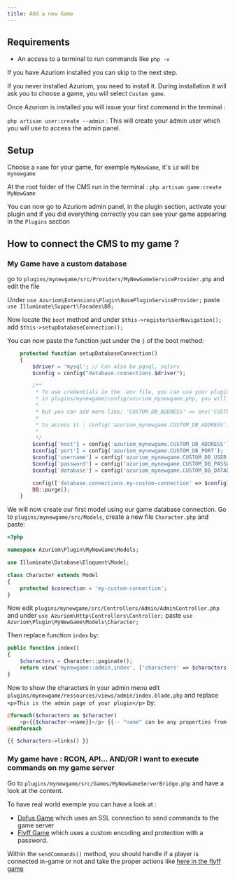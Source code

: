 ```yaml
---
title: Add a new Game
---
```


## Requirements

- An access to a terminal to run commands like `php -v`

If you have Azuriom installed you can skip to the next step.

If you never installed Azuriom, you need to install it. During installation it will ask you to choose a game, you will select `Custom game`.

Once Azuriom is installed you will issue your first command in the terminal : 

`php artisan user:create --admin` : This will create your admin user which you will use to access the admin panel.

## Setup
Choose a `name` for your game, for exemple `MyNewGame`, it's `id` will be `mynewgame`

At the root folder of the CMS run in the terminal : `php artisan game:create MyNewGame`

You can now go to Azuriom admin panel, in the plugin section, activate your plugin and if you did everything correctly you can see your game appearing in the `Plugins` section

## How to connect the CMS to my game ?

### My Game have a custom database

go to `plugins/mynewgame/src/Providers/MyNewGameServiceProvider.php` and edit the file

Under `use Azuriom\Extensions\Plugin\BasePluginServiceProvider;` paste `use Illuminate\Support\Facades\DB;`

Now locate the `boot` method and under `$this->registerUserNavigation();` add `$this->setupDatabaseConnection();`

You can now paste the function just under the `}` of the boot method:

```php
    protected function setupDatabaseConnection()
    {
        $driver = 'mysql'; // Can also be pgsql, sqlsrv
        $config = config("database.connections.$driver");

        /**
         * To use credentials in the .env file, you can use your plugin's config file.
         * in plugins/mynewgame/config/azuriom_mynewgame.php, you will see by default only one 'custom_config' key
         * 
         * but you can add more like: 'CUSTOM_DB_ADDRESS' => env('CUSTOM_DB_ADDRESS', '127.0.0.1')
         * 
         * to access it : config('azuriom_mynewgame.CUSTOM_DB_ADDRESS');
         * 
         */ 
        $config['host'] = config('azuriom_mynewgame.CUSTOM_DB_ADDRESS');
        $config['port'] = config('azuriom_mynewgame.CUSTOM_DB_PORT');
        $config['username'] = config('azuriom_mynewgame.CUSTOM_DB_USER');
        $config['password'] = config('azuriom_mynewgame.CUSTOM_DB_PASSWORD');
        $config['database'] = config('azuriom_mynewgame.CUSTOM_DB_DATABASE');

        config(['database.connections.my-custom-connection' => $config]);
        DB::purge();
    }
```

We will now create our first model using our game database connection. Go to `plugins/mynewgame/src/Models`, create a new file `Character.php` and paste:

```php
<?php

namespace Azuriom\Plugin\MyNewGame\Models;

use Illuminate\Database\Eloquent\Model;

class Character extends Model
{
    protected $connection = 'my-custom-connection';
}
```

Now edit `plugins/mynewgame/src/Controllers/Admin/AdminController.php` and under `use Azuriom\Http\Controllers\Controller;` paste `use Azuriom\Plugin\MyNewGame\Models\Character;`

Then replace function `index` by:

```php
public function index()
{
    $characters = Character::paginate();
    return view('mynewgame::admin.index', ['characters' => $characters]);
}
```

Now to show the characters in your admin menu edit `plugins/mynewgame/ressources/views/admin/index.blade.php` and replace `<p>This is the admin page of your plugin</p>` by:

```php
@foreach($characters as $character)
    <p>{{$character->name}}</p> {{-- "name" can be any properties from you database --}}
@endforeach

{{ $characters->links() }}
```


### My game have : RCON, API... AND/OR I want to execute commands on my game server

Go to `plugins/mynewgame/src/Games/MyNewGameServerBridge.php` and have a look at the content.

To have real world exemple you can have a look at :
- [Dofus Game](https://github.com/Javdu10/Game-Dofus129/blob/main/src/Game/DofusServerBridge.php) which uses an SSL connection to send commands to the game server 
- [Flyff Game](https://github.com/AzuriomCommunity/Game-Flyff/blob/master/src/Games/FlyffServerBridge.php) which uses a custom encoding and protection with a password.

Within the `sendCommands()` method, you should handle if a player is connected in-game or not and take the proper actions like [here in the flyff game](https://github.com/AzuriomCommunity/Game-Flyff/blob/master/src/Games/FlyffServerBridge.php#L75)
